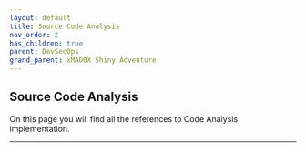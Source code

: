 ```yaml
---
layout: default
title: Source Code Analysis
nav_order: 2
has_children: true
parent: DevSecOps
grand_parent: xMAD0X Shiny Adventure
---
```


## Source Code Analysis

On this page you will find all the references to Code Analysis implementation.

---


